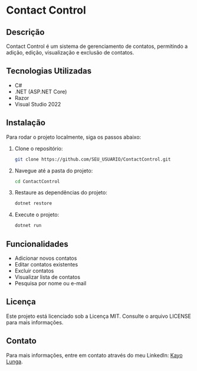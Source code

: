# Contact Control

## Descrição
Contact Control é um sistema de gerenciamento de contatos, permitindo a adição, edição, visualização e exclusão de contatos.

## Tecnologias Utilizadas
- C#
- .NET (ASP.NET Core)
- Razor
- Visual Studio 2022

## Instalação
Para rodar o projeto localmente, siga os passos abaixo:

1. Clone o repositório:
   ```sh
   git clone https://github.com/SEU_USUARIO/ContactControl.git
   ```
2. Navegue até a pasta do projeto:
   ```sh
   cd ContactControl
   ```
3. Restaure as dependências do projeto:
   ```sh
   dotnet restore
   ```
4. Execute o projeto:
   ```sh
   dotnet run
   ```

## Funcionalidades
- Adicionar novos contatos
- Editar contatos existentes
- Excluir contatos
- Visualizar lista de contatos
- Pesquisa por nome ou e-mail

## Licença
Este projeto está licenciado sob a Licença MIT. Consulte o arquivo LICENSE para mais informações.

## Contato
Para mais informações, entre em contato através do meu LinkedIn: [Kayo Lunga](https://www.linkedin.com/in/kayo-lunga-b82559189/).

